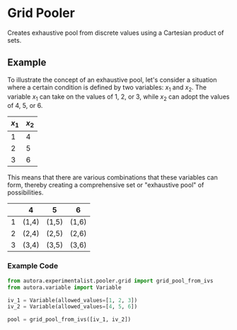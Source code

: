 # Grid Pooler

Creates exhaustive pool from discrete values using a Cartesian product of sets.

## Example

To illustrate the concept of an exhaustive pool, let's consider a situation where a certain condition is defined by two variables: $x_{1}$ and $x_{2}$. The variable $x_{1}$ can take on the values of 1, 2, or 3, while $x_{2}$ can adopt the values of 4, 5, or 6.

| $x_{1}$ | $x_{2}$ |
|---------|---------|
| 1       | 4       |
| 2       | 5       |
| 3       | 6       |

This means that there are various combinations that these variables can form, thereby creating a comprehensive set or "exhaustive pool" of possibilities.

|    | 4     | 5     | 6     |
|----|-------|-------|-------|
| 1  | (1,4) | (1,5) | (1,6) |
| 2  | (2,4) | (2,5) | (2,6) |
| 3  | (3,4) | (3,5) | (3,6) |


### Example Code

```python
from autora.experimentalist.pooler.grid import grid_pool_from_ivs
from autora.variable import Variable

iv_1 = Variable(allowed_values=[1, 2, 3])
iv_2 = Variable(allowed_values=[4, 5, 6])

pool = grid_pool_from_ivs([iv_1, iv_2])
```
